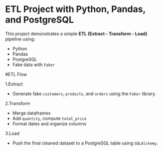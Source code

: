 # ETL Project with Python, Pandas, and PostgreSQL

This project demonstrates a simple **ETL (Extract - Transform - Load)** pipeline using:

- Python
- Pandas
- PostgreSQL
- Fake data with `Faker`

#ETL Flow 


1.Extract
- Generate fake `customers`, `products`, and `orders` using the `Faker` library.

2.Transform
- Merge dataframes
- Add `quantity`, compute `total_price`
- Format dates and organize columns

3.Load
- Push the final cleaned dataset to a PostgreSQL table using `SQLAlchemy`.

